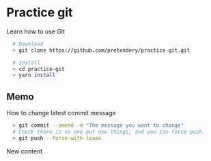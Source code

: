 # Practice git
Learn how to use Git

```sh
  # Download
  > git clone https://github.com/pretendery/practice-git.git

  # Install
  > cd practice-git
  > yarn install
```
## Memo
How to change latest commit message
```sh
  > git commit --amend -m "The message you want to change"
  # Check there is no one put new things, and you can force push.
  > git push --force-with-lease
```

New content
